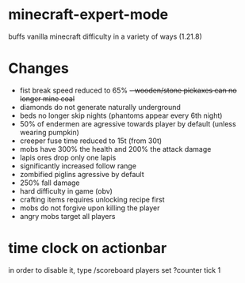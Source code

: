 # minecraft-expert-mode
buffs vanilla minecraft difficulty in a variety of ways (1.21.8)
# Changes
- fist break speed reduced to 65%
~~- wooden/stone pickaxes can no longer mine coal~~
- diamonds do not generate naturally underground
- beds no longer skip nights (phantoms appear every 6th night)
- 50% of endermen are agressive towards player by default (unless wearing pumpkin)
- creeper fuse time reduced to 15t (from 30t)
- mobs have 300% the health and 200% the attack damage
- lapis ores drop only one lapis
- significantly increased follow range
- zombified piglins agressive by default
- 250% fall damage
- hard difficulty in game (obv)
- crafting items requires unlocking recipe first
- mobs do not forgive upon killing the player
- angry mobs target all players

# time clock on actionbar
in order to disable it, type
/scoreboard players set ?counter tick 1
